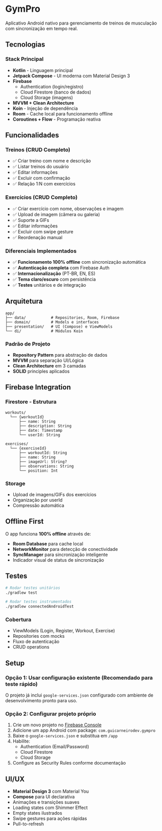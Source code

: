 # GymPro

Aplicativo Android nativo para gerenciamento de treinos de musculação com sincronização em tempo real.

## Tecnologias

### Stack Principal
- **Kotlin** - Linguagem principal
- **Jetpack Compose** - UI moderna com Material Design 3
- **Firebase**
  - Authentication (login/registro)
  - Cloud Firestore (banco de dados)
  - Cloud Storage (imagens)
- **MVVM + Clean Architecture**
- **Koin** - Injeção de dependência
- **Room** - Cache local para funcionamento offline
- **Coroutines + Flow** - Programação reativa

## Funcionalidades

### Treinos (CRUD Completo)
- ✅ Criar treino com nome e descrição
- ✅ Listar treinos do usuário
- ✅ Editar informações
- ✅ Excluir com confirmação
- ✅ Relação 1:N com exercícios

### Exercícios (CRUD Completo)
- ✅ Criar exercício com nome, observações e imagem
- ✅ Upload de imagem (câmera ou galeria)
- ✅ Suporte a GIFs
- ✅ Editar informações
- ✅ Excluir com swipe gesture
- ✅ Reordenação manual

### Diferenciais Implementados
- ✅ **Funcionamento 100% offline** com sincronização automática
- ✅ **Autenticação completa** com Firebase Auth
- ✅ **Internacionalização** (PT-BR, EN, ES)
- ✅ **Tema claro/escuro** com persistência
- ✅ **Testes** unitários e de integração

## Arquitetura

```
app/
├── data/           # Repositories, Room, Firebase
├── domain/         # Models e interfaces
├── presentation/   # UI (Compose) e ViewModels
└── di/             # Módulos Koin
```

### Padrão de Projeto
- **Repository Pattern** para abstração de dados
- **MVVM** para separação UI/Lógica
- **Clean Architecture** em 3 camadas
- **SOLID** principles aplicados

## Firebase Integration

### Firestore - Estrutura
```
workouts/
  └── {workoutId}
      ├── name: String
      ├── description: String
      ├── date: Timestamp
      └── userId: String

exercises/
  └── {exerciseId}
      ├── workoutId: String
      ├── name: String
      ├── imageUrl: String?
      ├── observations: String
      └── position: Int
```

### Storage
- Upload de imagens/GIFs dos exercícios
- Organização por userId
- Compressão automática

## Offline First

O app funciona **100% offline** através de:
- **Room Database** para cache local
- **NetworkMonitor** para detecção de conectividade
- **SyncManager** para sincronização inteligente
- Indicador visual de status de sincronização

## Testes

```bash
# Rodar testes unitários
./gradlew test

# Rodar testes instrumentados
./gradlew connectedAndroidTest
```

### Cobertura
- ViewModels (Login, Register, Workout, Exercise)
- Repositories com mocks
- Fluxo de autenticação
- CRUD operations

## Setup

### Opção 1: Usar configuração existente (Recomendado para teste rápido)
O projeto já inclui `google-services.json` configurado com ambiente de desenvolvimento pronto para uso.

### Opção 2: Configurar projeto próprio
1. Crie um novo projeto no [Firebase Console](https://console.firebase.google.com)
2. Adicione um app Android com package: `com.guicarneirodev.gympro`
3. Baixe o `google-services.json` e substitua em `/app`
4. Habilite:
   - Authentication (Email/Password)
   - Cloud Firestore
   - Cloud Storage
5. Configure as Security Rules conforme documentação

## UI/UX

- **Material Design 3** com Material You
- **Compose** para UI declarativa
- Animações e transições suaves
- Loading states com Shimmer Effect
- Empty states ilustrados
- Swipe gestures para ações rápidas
- Pull-to-refresh
